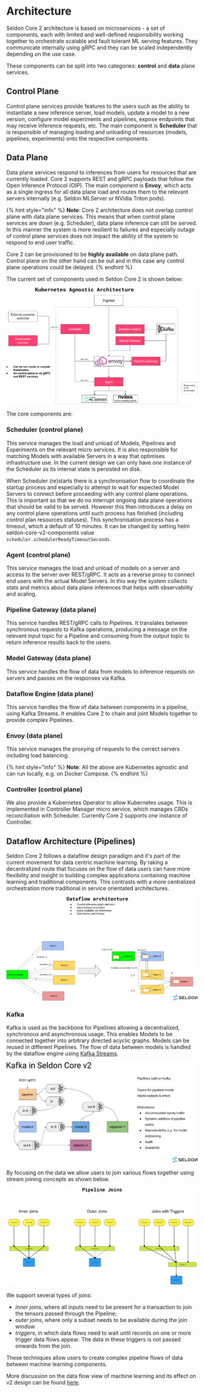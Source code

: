 # Architecture

Seldon Core 2 architecture is based on microservices - a set of components, each with limited and well-defined responsibility working together to orchestrate scalable and fault tolerant ML serving features. They communicate internally using gRPC and they can be scaled independently depending on the use case.

These components can be split into two categories: **control** and **data** plane services.

## Control Plane

Control plane services provide features to the users such as the ability to instantiate a new inference server, load models, update a model to a new version, configure model experiments and pipelines, expose endpoints that may receive inference requests, etc. The main component is **Scheduler** that is responsible of managing loading and unloading of resources (models, pipelines, experiments) onto the respective components.


## Data Plane

Data plane services respond to inferences from users for resources that are currently loaded. Core 2 supports REST and gRPC payloads that follow the Open Inference Protocol (OIP). The main component is **Envoy**, which acts as a single ingress for all data plane load and routes them to the relevant servers internally (e.g. Seldon MLServer or NVidia Triton pods). 

{% hint style="info" %}
**Note**: Core 2 architecture does not overlap control plane with data plane services. This means that when control plane services are down (e.g. Scheduler), data plane inference can still be served. In this manner the system is more resilient to failures and especially outage of control plane services does not impact the ability of the system to respond to end user traffic.

Core 2 can be provisioned to be **highly available** on data plane path. Control plane on the other hand can be out and in this case any control plane operations could be delayed.
{% endhint %}


The current set of components used in Seldon Core 2 is shown below:

![architecture](../images/architecture.png)

The core components are:

### Scheduler (control plane)
This service manages the load and unload of Models, Pipelines and Experiments on the relevant micro services. It is also responsible for matching Models with available Servers in a way that optimises infrastructure use. In the current design we can only have _one_ instance of the Scheduler as its internal state is persisted on disk.

When Scheduler (re)starts there is a synchronisation flow to coordinate the startup process and especially to attempt to wait for expected Model Servers to connect before proceeding with any control plane operations. This is important so that we do no interrupt ongoing data plane operations that should be valid to be served. However this then introduces a delay on any control plane operations until such process has finished (including control plan resources statuses). This synchronisation process has a timeout, which a default of 10 minutes. It can be changed by setting helm seldon-core-v2-components value `scheduler.schedulerReadyTimeoutSeconds`.

### Agent (control plane)
This service manages the load and unload of models on a server and access to the server over REST/gRPC. It acts as a reverse proxy to connect end users with the actual Model Servers. In this way the system collects stats and metrics about data plane inferences that helps with observability and scaling. 

### Pipeline Gateway (data plane)
This service handles REST/gRPC calls to Pipelines. It translates between synchronous requests to Kafka operations, producing a message on the relevant input topic for a Pipeline and consuming from the output topic to return inference results back to the users.

### Model Gateway (data plane)
This service handles the flow of data from models to inference requests on servers and passes on the responses via Kafka.

### Dataflow Engine (data plane)
This service handles the flow of data between components in a pipeline, using Kafka Streams. It enables Core 2 to chain and joint Models together to provide complex Pipelines.

### Envoy (data plane)
This service manages the proxying of requests to the correct servers including load balancing.

{% hint style="info" %}
**Note**: All the above are Kubernetes agnostic and can run locally, e.g. on Docker Compose.
{% endhint %}

### Controller (control plane)
We also provide a Kubernetes Operator to allow Kubernetes usage. This is implemented in Controller Manager micro service, which manages CRDs reconciliation with Scheduler. Currently Core 2 supports _one_ instance of Controller.


## Dataflow Architecture (Pipelines)

Seldon Core 2 follows a dataflow design paradigm and it's part of the current movement for data centric machine learning. By taking a decentralized route that focuses on the flow of data users can have more flexibility and insight in building complex applications containing machine learning and traditional components. This contrasts with a more centralized orchestration more traditional in service orientated architectures.

![dataflow](../images/dataflow.png)

### Kafka
Kafka is used as the backbone for Pipelines allowing a decentralized, synchronous and asynchronous usage. This enables Models to be connected together into arbitrary directed acyclic graphs. Models can be reused in different Pipelines. The flow of data between models is handled by the dataflow engine using [Kafka Streams](https://docs.confluent.io/platform/current/streams/concepts.html).

![kafka](../images/kafka.png)

By focusing on the data we allow users to join various flows together using stream joining concepts as shown below.

![joins](../images/joins.png)

We support several types of joins:
* _inner joins_, where all inputs need to be present for a transaction to join the tensors passed through the Pipeline;
* _outer joins_, where only a subset needs to be available during the join window
* _triggers_, in which data flows need to wait until records on one or more trigger data flows appear. The data in these triggers is not passed onwards from the join.

These techniques allow users to create complex pipeline flows of data between machine learning components.

More discussion on the data flow view of machine learning and its effect on v2 design can be found [here](dataflow.md).

